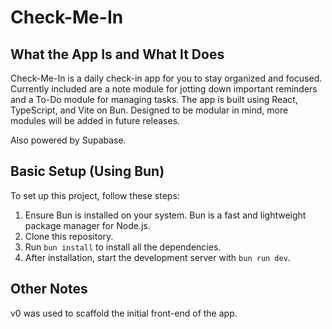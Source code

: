 # Check-Me-In

## What the App Is and What It Does

Check-Me-In is a daily check-in app for you to stay organized and focused. Currently included are a note module for jotting down important reminders and a To-Do module for managing tasks. The app is built using React, TypeScript, and Vite on Bun. Designed to be modular in mind, more modules will be added in future releases.

Also powered by Supabase.

## Basic Setup (Using Bun)

To set up this project, follow these steps:

1. Ensure Bun is installed on your system. Bun is a fast and lightweight package manager for Node.js.
2. Clone this repository.
3. Run `bun install` to install all the dependencies.
4. After installation, start the development server with `bun run dev`.

## Other Notes

v0 was used to scaffold the initial front-end of the app.
